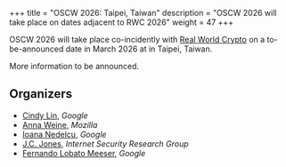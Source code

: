 +++
title = "OSCW 2026: Taipei, Taiwan"
description = "OSCW 2026 will take place on dates adjacent to RWC 2026"
weight = 47
+++

OSCW 2026 will take place co-incidently with [Real World Crypto](https://rwc.iacr.org/2026/) on a to-be-announced date in March 2026 at in Taipei, Taiwan.

More information to be announced.

## Organizers

- [Cindy Lin](https://cindylindeed.github.io/), *Google*
- [Anna Weine](), *Mozilla*
- [Ioana Nedelcu](), *Google*
- [J.C. Jones](https://insufficient.coffee/), *Internet Security Research Group*
- [Fernando Lobato Meeser](), *Google*
